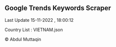 

## Google Trends Keywords Scraper 
 
Last Update 15-11-2022 , 18:00:12

Country List :
VIETNAM.json



© Abdul Muttaqin 
